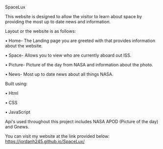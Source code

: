 SpaceLux

This website is designed to allow the visitor to learn about space by providing the most up to date news and information.

Layout or the website is as follows:
  
   • Home-  The Landing page you are greeted with that provides information about the website.
  
   • Space- Allows you to view who are currently aboard out ISS.
  
   • Picture- Picture of the day from NASA and information about the photo.
 
   • News- Most up to date news about all things NASA.
  
  
Built using:

   • Html

   • CSS

   • JavaScript

Api's used throughout this project includes NASA APOD (Picture of the day) and Gnews.

You can visit my website at the link provided below:
https://jordanh245.github.io/SpaceLux/
